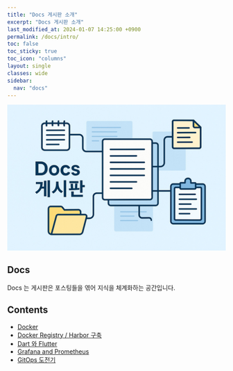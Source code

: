 ```yaml
---
title: "Docs 게시판 소개"
excerpt: "Docs 게시판 소개"
last_modified_at: 2024-01-07 14:25:00 +0900
permalink: /docs/intro/
toc: false
toc_sticky: true
toc_icon: "columns"
layout: single
classes: wide
sidebar:
  nav: "docs"
---
```


![](/assets/images/docs_banner.jpeg)

## Docs  

Docs 는 게시판은 포스팅들을 엮어 지식을 체계화하는 공간입니다.  

## Contents

- [Docker](https://whdrns2013.github.io/docs/docker/intro/)  
- [Docker Registry / Harbor 구축](https://whdrns2013.github.io/docs/docker_registry/01_registry)  
- [Dart 와 Flutter](https://whdrns2013.github.io/docs/dart_and_flutter/intro)  
- [Grafana and Prometheus](https://whdrns2013.github.io/docs/grafana_and_prometheus/intro)  
- [GitOps 도전기](https://whdrns2013.github.io/docs/gitops/intro/)  
